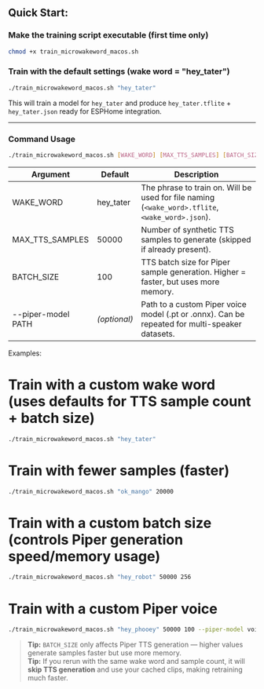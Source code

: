 ## **Quick Start:**

### Make the training script executable (first time only)
```bash
chmod +x train_microwakeword_macos.sh
```
### Train with the default settings (wake word = "hey_tater")
```bash
./train_microwakeword_macos.sh "hey_tater"
```
This will train a model for `hey_tater` and produce `hey_tater.tflite` + `hey_tater.json`
ready for ESPHome integration.

---

### Command Usage
```bash
./train_microwakeword_macos.sh [WAKE_WORD] [MAX_TTS_SAMPLES] [BATCH_SIZE] [--piper-model path.pt] [...]
```
| Argument              | Default     | Description |
|----------------------|-------------|-------------|
| WAKE_WORD            | hey_tater  | The phrase to train on. Will be used for file naming (`<wake_word>.tflite`, `<wake_word>.json`). |
| MAX_TTS_SAMPLES      | 50000       | Number of synthetic TTS samples to generate (skipped if already present). |
| BATCH_SIZE           | 100         | TTS batch size for Piper sample generation. Higher = faster, but uses more memory. |
| --piper-model PATH   | *(optional)*| Path to a custom Piper voice model (.pt or .onnx). Can be repeated for multi-speaker datasets. |

Examples:

# Train with a custom wake word (uses defaults for TTS sample count + batch size)
```bash
./train_microwakeword_macos.sh "hey_tater"
```
# Train with fewer samples (faster)
```bash
./train_microwakeword_macos.sh "ok_mango" 20000
```
# Train with a custom batch size (controls Piper generation speed/memory usage)
```bash
./train_microwakeword_macos.sh "hey_robot" 50000 256
```
# Train with a custom Piper voice
```bash
./train_microwakeword_macos.sh "hey_phooey" 50000 100 --piper-model voices/en_US-amy.pt
```
> **Tip:** `BATCH_SIZE` only affects Piper TTS generation — higher values generate samples faster but use more memory.  
> **Tip:** If you rerun with the same wake word and sample count, it will **skip TTS generation** and use your cached clips, making retraining much faster.

